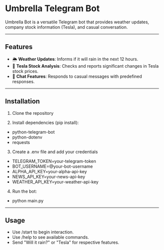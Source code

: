 # Umbrella Telegram Bot

Umbrella Bot is a versatile Telegram bot that provides weather updates, company stock information (Tesla), and casual conversation.

---

## Features

- 🌦️ **Weather Updates**: Informs if it will rain in the next 12 hours.
- 🚀 **Tesla Stock Analysis**: Checks and reports significant changes in Tesla stock prices.
- 💬 **Chat Features**: Responds to casual messages with predefined responses.

---

## Installation

1. Clone the repository

2. Install dependencies (pip install):
- python-telegram-bot
- python-dotenv
- requests

3. Create a .env file and add your credentials
- TELEGRAM_TOKEN=your-telegram-token
- BOT_USERNAME=@your-bot-username
- ALPHA_API_KEY=your-alpha-api-key
- NEWS_API_KEY=your-news-api-key
- WEATHER_API_KEY=your-weather-api-key

4. Run the bot:
- python main.py

---

## Usage
- Use /start to begin interaction.
- Use /help to see available commands.
- Send "Will it rain?" or "Tesla" for respective features.
